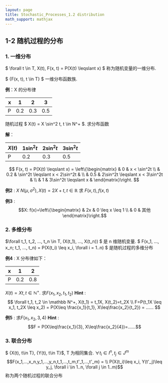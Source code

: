 ```yaml
---
layout: page
title: Stochastic_Processes_1.2 distribution
math_support: mathjax
---
```



## 1-2 随机过程的分布

### 1. 一维分布

$ \forall t \in T, X(t), F(x, t) = P(X(t) \leqslant x) $ 称为随机变量的一维分布. 

$ \{F(x, t), t \in T\} $ 一维分布函数族. 

**例**：X 的分布律

| x | 1 | 2 | 3 | 
|---:|:---:|:---:|:---:|
| P | 0.2 | 0.3 | 0.5 |

随机过程 $ X(t) = X \sin^2 t, t \in N^+ $. 求分布函数

**解**：

| $X(t)$ | $1\sin^2t$ | $2\sin^2t$ | $3\sin^2t$ |
| ------ | ---------- | ---------- | ---------- |
| P      | 0.2        | 0.3        | 0.5        |   

$$
F(x, t) = P(X(t) \leqslant x) = \left\{\begin{matrix}
 & 0 & x < \sin^2t \\ 
 & 0.2 & \sin^2t \leqslant x < 2\sin^2t & \\ 
 & 0.5 & 2\sin^2t \leqslant x < 3\sin^2t & \\ 
 & 1 & 3\sin^2t \leqslant x & 
\end{matrix}\right.
$$

**例2** : $X~N(\mu, \sigma^2), X(t) = 2X+t, t\in \mathbb R$ 求 $F(x, t), f(x, t)$

**例3** : $$X: f(x)=\left\{\begin{matrix}
& 2x & 0 \leq x \leq 1 \\
& 0 & 其他
\end{matrix}\right.$$

### 2. 多维分布
$\forall t_1, t_2, ..., t_n \in T, (X(t_1), ..., X(t_n)) $ 是 n 维随机变量.
$ F(x_1, ..., x_n; t_1, ..., t_n) = P(X(t_i) \leq x_i, \forall i = 1..n) $ 是随机过程的多维分布

**例4** : X 分布律如下：

|x | 1 | 2|
|--|--| --|
| P | 0.2 | 0.8 |

$X(t) = Xt, t\in \mathbb N^+$. 求$F(x_1, x_2, t_1, t_2)$
**Hint** :
$$ \forall t_1, t_2 \in \mathbb N^+, X(t_1) = t_1X, X(t_2)=t_2X \\
F=P(t_1X \leq x_1, t_2X \leq x_2) = P(X\leq \frac{x_1}{t_1}, X\leq\frac{x_2}{t_2}) = ......
$$

**例5** : 求$F(x_1, x_2, 3, 4)$
**Hint** : $$F = P(X\leq\frac{x_1}{3}, X\leq\frac{x_2}{4})=......$$

### 3. 联合分布
$ \{X(t), t\in T\}, \{Y(t), t\in T\}$, T 为相同集合.
$\forall t_i\in I^n, t_j\in J^m$
$$F(x_1,...,x_n,y_1,...,y_n,t_1,...,t_m,t'_1,...,t'_m) = \\ P(X(t_i)\leq x_i, Y(t'_j)\leq y_j, \forall i \in 1..n, \forall j \in 1..m)$$
称为两个随机过程的联合分布


